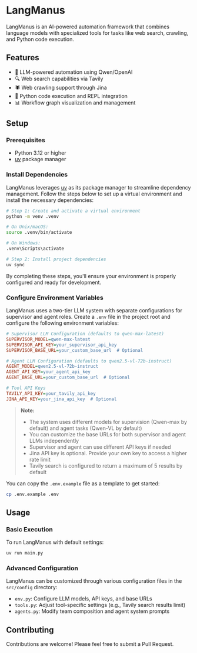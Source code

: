 # LangManus

LangManus is an AI-powered automation framework that combines language models with specialized tools for tasks like web search, crawling, and Python code execution.

## Features

- 🤖 LLM-powered automation using Qwen/OpenAI
- 🔍 Web search capabilities via Tavily
- 🕷️ Web crawling support through Jina
- 🐍 Python code execution and REPL integration
- 📊 Workflow graph visualization and management

## Setup

### Prerequisites

- Python 3.12 or higher
- [uv](https://github.com/astral-sh/uv) package manager

### Install Dependencies

LangManus leverages [uv](https://github.com/astral-sh/uv) as its package manager to streamline dependency management.
Follow the steps below to set up a virtual environment and install the necessary dependencies:

```bash
# Step 1: Create and activate a virtual environment
python -m venv .venv

# On Unix/macOS:
source .venv/bin/activate

# On Windows:
.venv\Scripts\activate

# Step 2: Install project dependencies
uv sync
```

By completing these steps, you'll ensure your environment is properly configured and ready for development.

### Configure Environment Variables

LangManus uses a two-tier LLM system with separate configurations for supervisor and agent roles. Create a `.env` file in the project root and configure the following environment variables:

```ini
# Supervisor LLM Configuration (defaults to qwen-max-latest)
SUPERVISOR_MODEL=qwen-max-latest
SUPERVISOR_API_KEY=your_supervisor_api_key
SUPERVISOR_BASE_URL=your_custom_base_url  # Optional

# Agent LLM Configuration (defaults to qwen2.5-vl-72b-instruct)
AGENT_MODEL=qwen2.5-vl-72b-instruct
AGENT_API_KEY=your_agent_api_key
AGENT_BASE_URL=your_custom_base_url  # Optional

# Tool API Keys
TAVILY_API_KEY=your_tavily_api_key
JINA_API_KEY=your_jina_api_key  # Optional
```

> **Note:**
>
> - The system uses different models for supervision (Qwen-max by default) and agent tasks (Qwen-VL by default)
> - You can customize the base URLs for both supervisor and agent LLMs independently
> - Supervisor and agent can use different API keys if needed
> - Jina API key is optional. Provide your own key to access a higher rate limit
> - Tavily search is configured to return a maximum of 5 results by default

You can copy the `.env.example` file as a template to get started:

```bash
cp .env.example .env
```

## Usage

### Basic Execution

To run LangManus with default settings:

```bash
uv run main.py
```

### Advanced Configuration

LangManus can be customized through various configuration files in the `src/config` directory:
- `env.py`: Configure LLM models, API keys, and base URLs
- `tools.py`: Adjust tool-specific settings (e.g., Tavily search results limit)
- `agents.py`: Modify team composition and agent system prompts

## Contributing

Contributions are welcome! Please feel free to submit a Pull Request.
